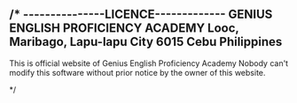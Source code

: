 /*
---------------LICENCE-------------
GENIUS ENGLISH PROFICIENCY ACADEMY
Looc, Maribago, Lapu-lapu City
6015 Cebu Philippines
----------------------------------
This is official website of Genius English Proficiency Academy
Nobody can't modify this software without prior notice by the owner of this website.

*/
